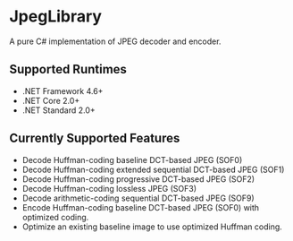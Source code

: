 # JpegLibrary

A pure C# implementation of JPEG decoder and encoder.

## Supported Runtimes

* .NET Framework 4.6+
* .NET Core 2.0+
* .NET Standard 2.0+

## Currently Supported Features

* Decode Huffman-coding baseline DCT-based JPEG (SOF0)
* Decode Huffman-coding extended sequential DCT-based JPEG (SOF1)
* Decode Huffman-coding progressive DCT-based JPEG (SOF2)
* Decode Huffman-coding lossless JPEG (SOF3)
* Decode arithmetic-coding sequential DCT-based JPEG (SOF9)
* Encode Huffman-coding baseline DCT-based JPEG (SOF0) with optimized coding.
* Optimize an existing baseline image to use optimized Huffman coding.
